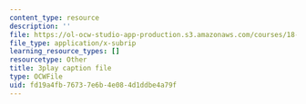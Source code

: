 ```yaml
---
content_type: resource
description: ''
file: https://ol-ocw-studio-app-production.s3.amazonaws.com/courses/18-06sc-linear-algebra-fall-2011/fd19a4fb76737e6b4e084d1ddbe4a79f_lpnY5QVjU5w.srt
file_type: application/x-subrip
learning_resource_types: []
resourcetype: Other
title: 3play caption file
type: OCWFile
uid: fd19a4fb-7673-7e6b-4e08-4d1ddbe4a79f
---
```

